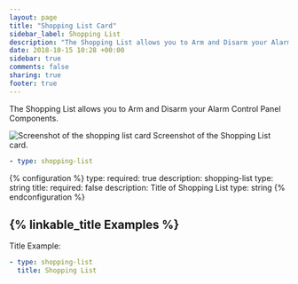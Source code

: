 ```yaml
---
layout: page
title: "Shopping List Card"
sidebar_label: Shopping List
description: "The Shopping List allows you to Arm and Disarm your Alarm Control Panel Components"
date: 2018-10-15 10:28 +00:00
sidebar: true
comments: false
sharing: true
footer: true
---
```


The Shopping List allows you to Arm and Disarm your Alarm Control Panel Components.

<p class='img'>
<img src='/images/lovelace/lovelace_shopping_list_card.gif' alt='Screenshot of the shopping list card'>
Screenshot of the Shopping List card.
</p>

```yaml
- type: shopping-list
```

{% configuration %}
type:
  required: true
  description: shopping-list
  type: string
title:
  required: false
  description: Title of Shopping List
  type: string
{% endconfiguration %}

## {% linkable_title Examples %}

Title Example:

```yaml
- type: shopping-list
  title: Shopping List
```
